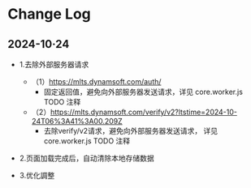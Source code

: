 # Change Log

## 2024-10·24

- 1.去除外部服务器请求
  - （1）https://mlts.dynamsoft.com/auth/
    - 固定返回值，避免向外部服务器发送请求，详见 core.worker.js TODO 注释
  - （2）https://mlts.dynamsoft.com/verify/v2?ltstime=2024-10-24T06%3A41%3A00.209Z
    - 去除verify/v2请求，避免向外部服务器发送请求， 详见 core.worker.js TODO 注释

- 2.页面加载完成后，自动清除本地存储数据

- 3.优化調整